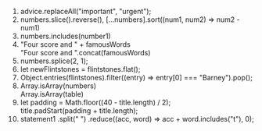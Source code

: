 1. advice.replaceAll("important", "urgent");
2. numbers.slice().reverse(), [...numbers].sort((num1, num2) => num2 - num1)
3. numbers.includes(number1)
4. "Four score and " + famousWords  
   "Four score and ".concat(famousWords)
5. numbers.splice(2, 1);
6. let newFlintstones = flintstones.flat();
7. Object.entries(flintstones).filter((entry) => entry[0] === "Barney").pop();
8. Array.isArray(numbers)  
   Array.isArray(table)
9. let padding = Math.floor((40 - title.length) / 2);  
   title.padStart(padding + title.length);
10. statement1
    .split(" ")
    .reduce((acc, word) => acc + word.includes("t"), 0);
